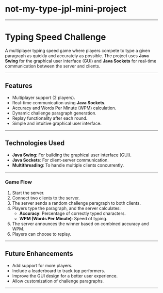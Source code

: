 ﻿# not-my-type-jpl-mini-project

---

# **Typing Speed Challenge**

A multiplayer typing speed game where players compete to type a given paragraph as quickly and accurately as possible. The project uses **Java Swing** for the graphical user interface (GUI) and **Java Sockets** for real-time communication between the server and clients.

---

## **Features**

- Multiplayer support (2 players).
- Real-time communication using **Java Sockets**.
- Accuracy and Words Per Minute (WPM) calculation.
- Dynamic challenge paragraph generation.
- Replay functionality after each round.
- Simple and intuitive graphical user interface.

---

## **Technologies Used**

- **Java Swing**: For building the graphical user interface (GUI).
- **Java Sockets**: For client-server communication.
- **Multithreading**: To handle multiple clients concurrently.

---



### **Game Flow**
1. Start the server.
2. Connect two clients to the server.
3. The server sends a random challenge paragraph to both clients.
4. Players type the paragraph, and the server calculates:
   - **Accuracy**: Percentage of correctly typed characters.
   - **WPM (Words Per Minute)**: Speed of typing.
5. The server announces the winner based on combined accuracy and WPM.
6. Players can choose to replay.

---



## **Future Enhancements**

- Add support for more players.
- Include a leaderboard to track top performers.
- Improve the GUI design for a better user experience.
- Allow customization of challenge paragraphs.

---

